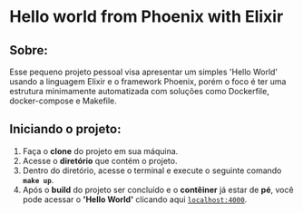 # Hello world from Phoenix with Elixir

## Sobre:

Esse pequeno projeto pessoal visa apresentar um simples 'Hello World' usando a linguagem Elixir e o framework Phoenix, porém o foco é ter uma estrutura minimamente automatizada com soluções como Dockerfile, docker-compose e Makefile.

## Iniciando o projeto:

  1. Faça o **clone** do projeto em sua máquina.
  2. Acesse o **diretório** que contém o projeto.
  3. Dentro do diretório, acesse o terminal e execute o seguinte comando **`make up`**.
  4. Após o **build** do projeto ser concluído e o **contêiner** já estar de **pé**, você pode acessar o **'Hello World'** clicando aqui [`localhost:4000`](http://localhost:4000).
